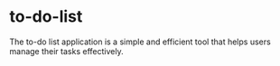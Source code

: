 # to-do-list
 The to-do list application is a simple and efficient tool that helps users manage their tasks effectively.
